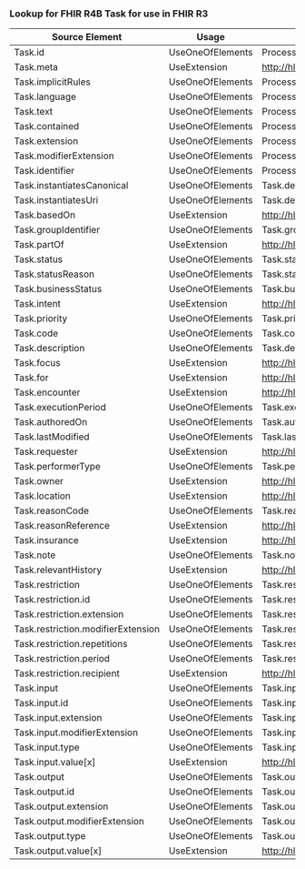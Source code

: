 ### Lookup for FHIR R4B Task for use in FHIR R3

| Source Element | Usage | Target |
| -------------- | ----- | ------ |
| Task.id | UseOneOfElements | ProcessRequest.id,ProcessResponse.id,Task.id,Task.id |
| Task.meta | UseExtension | http://hl7.org/fhir/4.3/StructureDefinition/extension-Task.meta |
| Task.implicitRules | UseOneOfElements | ProcessRequest.implicitRules,ProcessResponse.implicitRules,Task.implicitRules,Task.implicitRules |
| Task.language | UseOneOfElements | ProcessRequest.language,ProcessResponse.language,Task.language,Task.language |
| Task.text | UseOneOfElements | ProcessRequest.text,ProcessResponse.text,Task.text,Task.text |
| Task.contained | UseOneOfElements | ProcessRequest.contained,ProcessResponse.contained,Task.contained,Task.contained |
| Task.extension | UseOneOfElements | ProcessRequest.extension,ProcessResponse.extension,Task.extension,Task.extension |
| Task.modifierExtension | UseOneOfElements | ProcessRequest.modifierExtension,ProcessResponse.modifierExtension,Task.modifierExtension,Task.modifierExtension |
| Task.identifier | UseOneOfElements | ProcessRequest.identifier,ProcessResponse.identifier,Task.identifier,Task.identifier |
| Task.instantiatesCanonical | UseOneOfElements | Task.definition[x],Task.definition[x] |
| Task.instantiatesUri | UseOneOfElements | Task.definition[x],Task.definition[x] |
| Task.basedOn | UseExtension | http://hl7.org/fhir/4.3/StructureDefinition/extension-Task.basedOn |
| Task.groupIdentifier | UseOneOfElements | Task.groupIdentifier,Task.groupIdentifier |
| Task.partOf | UseExtension | http://hl7.org/fhir/4.3/StructureDefinition/extension-Task.partOf |
| Task.status | UseOneOfElements | Task.status,Task.status |
| Task.statusReason | UseOneOfElements | Task.statusReason,Task.statusReason |
| Task.businessStatus | UseOneOfElements | Task.businessStatus,Task.businessStatus |
| Task.intent | UseExtension | http://hl7.org/fhir/4.3/StructureDefinition/extension-Task.intent |
| Task.priority | UseOneOfElements | Task.priority,Task.priority |
| Task.code | UseOneOfElements | Task.code,Task.code |
| Task.description | UseOneOfElements | Task.description,Task.description |
| Task.focus | UseExtension | http://hl7.org/fhir/4.3/StructureDefinition/extension-Task.focus |
| Task.for | UseExtension | http://hl7.org/fhir/4.3/StructureDefinition/extension-Task.for |
| Task.encounter | UseExtension | http://hl7.org/fhir/4.3/StructureDefinition/extension-Task.encounter |
| Task.executionPeriod | UseOneOfElements | Task.executionPeriod,Task.executionPeriod |
| Task.authoredOn | UseOneOfElements | Task.authoredOn,Task.authoredOn |
| Task.lastModified | UseOneOfElements | Task.lastModified,Task.lastModified |
| Task.requester | UseExtension | http://hl7.org/fhir/4.3/StructureDefinition/extension-Task.requester |
| Task.performerType | UseOneOfElements | Task.performerType,Task.performerType |
| Task.owner | UseExtension | http://hl7.org/fhir/4.3/StructureDefinition/extension-Task.owner |
| Task.location | UseExtension | http://hl7.org/fhir/4.3/StructureDefinition/extension-Task.location |
| Task.reasonCode | UseOneOfElements | Task.reason,Task.reason |
| Task.reasonReference | UseExtension | http://hl7.org/fhir/4.3/StructureDefinition/extension-Task.reasonReference |
| Task.insurance | UseExtension | http://hl7.org/fhir/4.3/StructureDefinition/extension-Task.insurance |
| Task.note | UseOneOfElements | Task.note,Task.note |
| Task.relevantHistory | UseExtension | http://hl7.org/fhir/4.3/StructureDefinition/extension-Task.relevantHistory |
| Task.restriction | UseOneOfElements | Task.restriction,Task.restriction |
| Task.restriction.id | UseOneOfElements | Task.restriction.id,Task.restriction.id |
| Task.restriction.extension | UseOneOfElements | Task.restriction.extension,Task.restriction.extension |
| Task.restriction.modifierExtension | UseOneOfElements | Task.restriction.modifierExtension,Task.restriction.modifierExtension |
| Task.restriction.repetitions | UseOneOfElements | Task.restriction.repetitions,Task.restriction.repetitions |
| Task.restriction.period | UseOneOfElements | Task.restriction.period,Task.restriction.period |
| Task.restriction.recipient | UseExtension | http://hl7.org/fhir/4.3/StructureDefinition/extension-Task.restriction.recipient |
| Task.input | UseOneOfElements | Task.input,Task.input |
| Task.input.id | UseOneOfElements | Task.input.id,Task.input.id |
| Task.input.extension | UseOneOfElements | Task.input.extension,Task.input.extension |
| Task.input.modifierExtension | UseOneOfElements | Task.input.modifierExtension,Task.input.modifierExtension |
| Task.input.type | UseOneOfElements | Task.input.type,Task.input.type |
| Task.input.value[x] | UseExtension | http://hl7.org/fhir/4.3/StructureDefinition/extension-Task.input.value |
| Task.output | UseOneOfElements | Task.output,Task.output |
| Task.output.id | UseOneOfElements | Task.output.id,Task.output.id |
| Task.output.extension | UseOneOfElements | Task.output.extension,Task.output.extension |
| Task.output.modifierExtension | UseOneOfElements | Task.output.modifierExtension,Task.output.modifierExtension |
| Task.output.type | UseOneOfElements | Task.output.type,Task.output.type |
| Task.output.value[x] | UseExtension | http://hl7.org/fhir/4.3/StructureDefinition/extension-Task.output.value |
